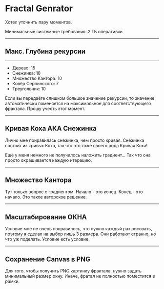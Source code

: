 # Fractal Genrator #

Хотел уточнить пару моментов.

Минимальные системные требования: 2 ГБ оперативки

___
## Макс. Глубина рекурсии ##
___
- Дерево: 15
- Снежинка: 10
- Множество Кантора: 10
- Ковёр Серпинского: 7
- Треугольник: 10

Если вы передаёте слишком большое значение рекурсии, то значение автоматически поменяется на максимальное для соответствующего фрактала. Прошу учесть этот момент.

___
## Кривая Коха АКА Снежинка
Лично мне понравилась снежинка, чем просто кривая. Снежинка состоит из кривых Коха, так что это тоже своего рода Кривая Коха!

Ещё у меня немного не получилось наложить градиент... Так что она просто окрашивается каждую итерацию.
___
## Множество Кантора ##

Тут только вопрос с градиентом. Начало - это конец. Конец - это начало. Это такое авторское решение.
___
## Масштабирование ОКНА ##

Условие мне не очень понравилось, что нужно каждый раз рисовать, поэтому я сделал на выбор лишь 3 размера. Они работают странно, но что уж поделать. Условие есть условие.

___
## Сохранение Canvas в PNG ##

Для того, чтобы получить PNG картинку фрактала, нужно задать минимальный размер окну. Иначе, фратал не полностью поместится в рамки. 
